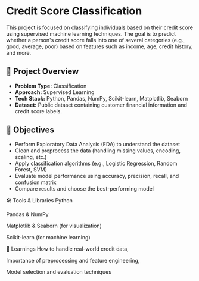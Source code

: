 # Credit Score Classification

This project is focused on classifying individuals based on their credit score using supervised machine learning techniques. The goal is to predict whether a person's credit score falls into one of several categories (e.g., good, average, poor) based on features such as income, age, credit history, and more.

## 📌 Project Overview
- **Problem Type:** Classification  
- **Approach:** Supervised Learning  
- **Tech Stack:** Python, Pandas, NumPy, Scikit-learn, Matplotlib, Seaborn  
- **Dataset:** Public dataset containing customer financial information and credit score labels.

## 🚀 Objectives
- Perform Exploratory Data Analysis (EDA) to understand the dataset  
- Clean and preprocess the data (handling missing values, encoding, scaling, etc.)  
- Apply classification algorithms (e.g., Logistic Regression, Random Forest, SVM)  
- Evaluate model performance using accuracy, precision, recall, and confusion matrix  
- Compare results and choose the best-performing model  

🛠️ Tools & Libraries
Python

Pandas & NumPy

Matplotlib & Seaborn (for visualization)

Scikit-learn (for machine learning)

🧠 Learnings
How to handle real-world credit data, 

Importance of preprocessing and feature engineering,

Model selection and evaluation techniques



